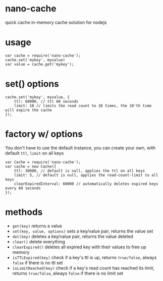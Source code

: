 # nano-cache
quick cache in-memory cache solution for nodejs

# usage
```
var cache = require('nano-cache');
cache.set('mykey', myvalue)
var value = cache.get('mykey');
```

# set() options
```
cache.set('mykey', myvalue, {
    ttl: 60000, // ttl 60 seconds
    limit: 10 // limits the read count to 10 times, the 10'th time will expire the cache
});
```

# factory w/ options
You don't have to use the default instance, you can create your own, with default `ttl`, `limit` on all keys
```
var Cache = require('nano-cache');
var cache = new Cache({
    ttl: 30000, // default is null, applies the ttl on all keys
    limit: 5, // default is null, applies the read-count-limit to all keys
    clearExpiredInterval: 60000 // automatically deletes expired keys every 60 seconds
});
```

# methods
* `get(key)` returns a value
* `set(key, value, options)`  sets a key/value pair, returns the value set
* `del(key)` deletes a key/value pair, returns the value deleted
* `clear()` delete everything
* `clearExpired()` deletes all expired key with their values to free up memory
* `isTTLExpired(key)` check if a key's ttl is up, returns `true/false`, always `false` if there is no ttl set
* `isLimitReached(key)` check if a key's read count has reached its limit, returns `true/false`, always `false` if there is no limit set

